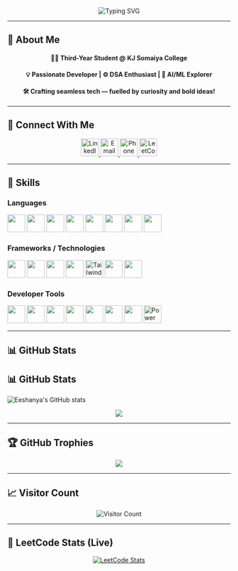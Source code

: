<p align = "center"> <img src="https://readme-typing-svg.demolab.com?font=Fira+Code&size=24&duration=2500&pause=1000&color=00ADB5&center=true&vCenter=true&width=600&lines=Hey!+I'm+Eeshanya+Joshi+%F0%9F%91%8B" alt="Typing SVG" /> </p>

---

## 🚀 About Me

<h4 align="center">👨‍🎓 Third-Year Student @ KJ Somaiya College</h4> 
<h4 align="center">💡 Passionate Developer | ⚙️ DSA Enthusiast | 🤖 AI/ML Explorer</h4>
<h4 align="center">🛠️ Crafting seamless tech — fuelled by curiosity and bold ideas!</h4>

---

## 💼 Connect With Me
<p align="center">

  <!-- LinkedIn -->
  <a href="https://www.linkedin.com/in/eeshanyajoshi" target="_blank">
    <img src="https://cdn.jsdelivr.net/gh/devicons/devicon/icons/linkedin/linkedin-original.svg" width="40" height="40" alt="LinkedIn"/>
  </a>

  <!-- Email -->
  <a href="mailto:eeshanyajoshi@gmail.com">
    <img src="https://cdn-icons-png.flaticon.com/512/281/281769.png" width="40" height="40" alt="Email"/>
  </a>

  <!-- Phone -->
  <a href="tel:+918169570762">
    <img src="https://cdn-icons-png.flaticon.com/512/455/455705.png" width="40" height="40" alt="Phone"/>
  </a>

  <!-- LeetCode -->
  <a href="https://leetcode.com/u/Code__Phoenix/" target="_blank">
    <img src="https://upload.wikimedia.org/wikipedia/commons/1/19/LeetCode_logo_black.png" width="40" height="40" alt="LeetCode"/>
  </a>

</p>

---

## 🔧 Skills

### Languages
<p>
  <a href="https://www.java.com"><img src="https://cdn.jsdelivr.net/gh/devicons/devicon/icons/java/java-original.svg" width="40" height="40"/></a>
  <a href="https://isocpp.org"><img src="https://cdn.jsdelivr.net/gh/devicons/devicon/icons/cplusplus/cplusplus-original.svg" width="40" height="40"/></a>
  <a href="https://www.python.org"><img src="https://cdn.jsdelivr.net/gh/devicons/devicon/icons/python/python-original.svg" width="40" height="40"/></a>
  <a href="https://developer.mozilla.org/en-US/docs/Web/HTML"><img src="https://cdn.jsdelivr.net/gh/devicons/devicon/icons/html5/html5-original.svg" width="40" height="40"/></a>
  <a href="https://developer.mozilla.org/en-US/docs/Web/CSS"><img src="https://cdn.jsdelivr.net/gh/devicons/devicon/icons/css3/css3-original.svg" width="40" height="40"/></a>
  <a href="https://developer.mozilla.org/en-US/docs/Web/JavaScript"><img src="https://cdn.jsdelivr.net/gh/devicons/devicon/icons/javascript/javascript-original.svg" width="40" height="40"/></a>
  <a href="https://dart.dev"><img src="https://cdn.jsdelivr.net/gh/devicons/devicon/icons/dart/dart-original.svg" width="40" height="40"/></a>
  <a href="https://www.mysql.com/"><img src="https://cdn.jsdelivr.net/gh/devicons/devicon/icons/mysql/mysql-original.svg" width="40" height="40"/></a>
</p>

### Frameworks / Technologies
<p>
  <a href="https://www.mongodb.com/"><img src="https://cdn.jsdelivr.net/gh/devicons/devicon/icons/mongodb/mongodb-original.svg" width="40" height="40"/></a>
  <a href="https://expressjs.com"><img src="https://cdn.jsdelivr.net/gh/devicons/devicon/icons/express/express-original.svg" width="40" height="40"/></a>
  <a href="https://reactjs.org/"><img src="https://cdn.jsdelivr.net/gh/devicons/devicon/icons/react/react-original.svg" width="40" height="40"/></a>
  <a href="https://nodejs.org/"><img src="https://cdn.jsdelivr.net/gh/devicons/devicon/icons/nodejs/nodejs-original.svg" width="40" height="40"/></a>
  <a href="https://tailwindcss.com/"><img src="https://www.vectorlogo.zone/logos/tailwindcss/tailwindcss-icon.svg" width="40" height="40" alt="Tailwind CSS"/></a>
  <a href="https://flutter.dev"><img src="https://cdn.jsdelivr.net/gh/devicons/devicon/icons/flutter/flutter-original.svg" width="40" height="40"/></a>
  <a href="https://www.mathworks.com/products/matlab.html"><img src="https://upload.wikimedia.org/wikipedia/commons/2/21/Matlab_Logo.png" width="40" height="40"/></a>
</p>

### Developer Tools
<p>
  <a href="https://git-scm.com/"><img src="https://cdn.jsdelivr.net/gh/devicons/devicon/icons/git/git-original.svg" width="40" height="40"/></a>
  <a href="https://code.visualstudio.com/"><img src="https://cdn.jsdelivr.net/gh/devicons/devicon/icons/vscode/vscode-original.svg" width="40" height="40"/></a>
  <a href="https://github.com/"><img src="https://cdn.jsdelivr.net/gh/devicons/devicon/icons/github/github-original.svg" width="40" height="40"/></a>
  <a href="https://firebase.google.com/"><img src="https://cdn.jsdelivr.net/gh/devicons/devicon/icons/firebase/firebase-plain.svg" width="40" height="40"/></a>
  <a href="https://www.tableau.com/"><img src="https://cdn.worldvectorlogo.com/logos/tableau-software.svg" width="40" height="40"/></a>
  <a href="https://www.postman.com/"><img src="https://www.vectorlogo.zone/logos/getpostman/getpostman-icon.svg" width="40" height="40"/></a>
  <a href="https://platform.openai.com/"><img src="https://avatars.githubusercontent.com/u/47227492?s=200&v=4" width="40" height="40"/></a>
  <a href="https://powerbi.microsoft.com/"><img src="https://upload.wikimedia.org/wikipedia/commons/c/cf/New_Power_BI_Logo.svg" width="40" height="40" alt="Power BI"/></a>

</p>

---

## 📊 GitHub Stats

## 📊 GitHub Stats
<p align="left">
  <img src="https://github-readme-stats.vercel.app/api?username=Code-Ph0enix&show_icons=true&theme=tokyonight" alt="Eeshanya's GitHub stats"/>
</p>
<p align="center">
  <img src="https://github-readme-stats.vercel.app/api/top-langs/?username=Code-Ph0enix&layout=compact&theme=tokyonight"/>
</p>
<p align="right>
  <img src="https://github-readme-streak-stats.herokuapp.com/?user=Code-Ph0enix&theme=tokyonight" />
</p>

---

## 🏆 GitHub Trophies
<p align="center">
  <img src="https://github-profile-trophy.vercel.app/?username=Code-Ph0enix&theme=gruvbox" />
</p>

---

## 📈 Visitor Count
<p align="center">
  <img src="https://profile-counter.glitch.me/Code-Ph0enix/count.svg" alt="Visitor Count" />
</p>

---

## 🤖 LeetCode Stats (Live)

<p align="center">
  <a href="https://leetcode.com/u/Code__Phoenix/" target="_blank">
    <img src="https://leetcard.jacoblin.cool/Code__Phoenix?theme=dark&font=Fira+Code" alt="LeetCode Stats"/>
  </a>
</p>
